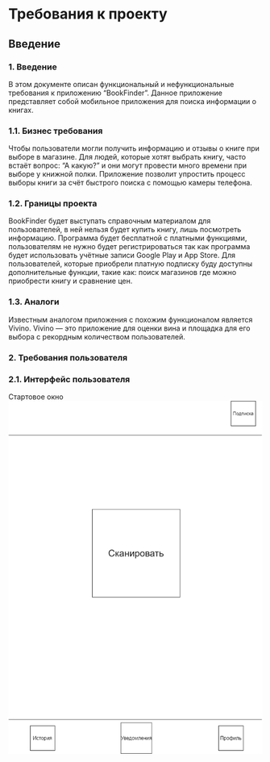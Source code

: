 # Требования к проекту

## Введение

### 1. Введение

В этом документе описан функциональный и нефункциональные требования к приложению “BookFinder”. Данное приложение представляет собой мобильное приложения для поиска информации о книгах.

### 1.1. Бизнес требования
Чтобы пользователи могли получить информацию и отзывы о книге при выборе в магазине. Для людей, которые хотят выбрать книгу, часто встаёт вопрос: “А какую?” и они могут провести много времени при выборе у книжной полки. Приложение позволит упростить процесс выборы книги за счёт быстрого поиска с помощью камеры телефона.

### 1.2. Границы проекта
BookFinder будет выступать справочным материалом для пользователей, в ней нельзя будет купить книгу, лишь посмотреть информацию.
Программа будет бесплатной с платными функциями, пользователям не нужно будет регистрироваться так как программа будет использовать учётные записи Google Play и App Store. Для пользователей, которые приобрели платную подписку буду доступны дополнительные функции, такие как: поиск магазинов где можно приобрести книгу и сравнение цен.
### 1.3. Аналоги
Известным аналогом приложения с похожим функционалом является Vivino. Vivino — это приложение для оценки вина и площадка для его выбора с рекордным количеством пользователей. 


### 2. Требования пользователя

### 2.1. Интерфейс пользователя

Стартовое окно
![Main Window](image/Main_window.png)
